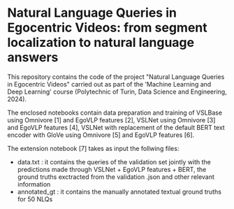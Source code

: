 # Natural Language Queries in Egocentric Videos: from segment localization to natural language answers
This repository contains the code of the project "Natural Language Queries in Egocentric Videos" carried out as part of the 'Machine Learning and Deep Learning' course (Polytechnic of Turin, Data Science and Engineering, 2024).

The enclosed notebooks contain data preparation and training of VSLBase using Omnivore [1] and EgoVLP features [2], VSLNet using Omnivore [3] and EgoVLP features [4], VSLNet with replacement of the default BERT text encoder with GloVe using Omnivore [5] and EgoVLP features [6].

The extension notebook [7] takes as input the follwing files:
- data.txt : it contains the queries of the validation set jointly with the predictions made through VSLNet + EgoVLP features + BERT, the ground truths exctracted from the validation .json and other relevant information
- annotated_gt : it contains the manually annotated textual ground truths for 50 NLQs
